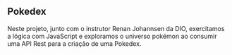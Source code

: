 ## Pokedex

Neste projeto, junto com o instrutor Renan Johannsen da DIO, exercitamos a lógica com JavaScript e exploramos o universo pokémon ao consumir uma API Rest para a criação de uma Pokedex.
